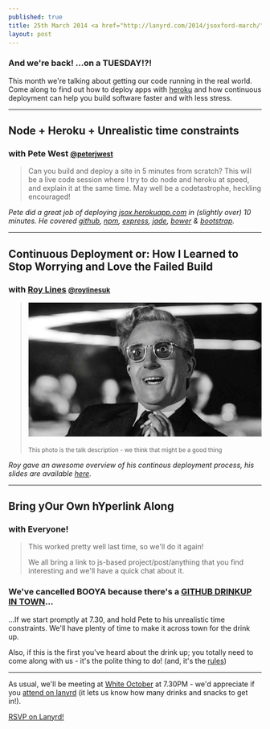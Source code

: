 ```yaml
---
published: true
title: 25th March 2014 <a href="http://lanyrd.com/2014/jsoxford-march/" class="btn btn-large btn-primary pull-right">Attend On Lanyrd</a>
layout: post
---
```


### And we're back! &hellip;on a TUESDAY!?!

<p class="lead">This month we're talking about getting our code running in the real world. Come along to find out how to deploy apps with <a href="http://www.heroku.com/">heroku</a> and how continuous deployment can help you build software faster and with less stress.</p>

---

## Node + Heroku + Unrealistic time constraints
### with Pete West <small><a href="https://twitter.com/intent/user?screen_name=peterjwest">@peterjwest</a></small>

> Can you build and deploy a site in 5 minutes from scratch?
> This will be a live code session where I try to do node and heroku at speed, and explain it at the same time.
> May well be a codetastrophe, heckling encouraged!

_Pete did a great job of deploying [jsox.herokuapp.com](http://jsox.herokuapp.com/) in (slightly over) 10 minutes.  He covered [github](http://github.com), [npm](https://npmjs.org), [express](http://expressjs.com/), [jade](http://jade-lang.com/), [bower](http://bower.io/) &amp; [bootstrap](http://getbootstrap.com/)._

---

## Continuous Deployment or: How I Learned to Stop Worrying and Love the Failed Build
### with [Roy Lines](http://roylines.co.uk) <small><a href="https://twitter.com/intent/user?screen_name=roylinesuk">@roylinesuk</a></small>

> ![Dr Strangelove](/img/cd-strangelove.jpg)
> <caption><small>This photo is the talk description - we think that might be a good thing</small></caption>

_Roy gave an awesome overview of his continous deployment process, his slides are available [here](http://bit.ly/hiltswaltfb)._

---

<div class="cancelled">
  <h2>Bring yOur Own hYperlink Along</h2>
  <h3>with Everyone!</h3>
  <blockquote>
  <p>This worked pretty well last time, so we'll do it again!</p>
  <p>We all bring a link to js-based project/post/anything that you find interesting and we'll have a quick chat about it.</p>
  </blockquote>
</div>

### We've cancelled BOOYA because there's a [GITHUB DRINKUP IN TOWN](https://github.com/blog/1809-github-drinkup-in-oxford-uk)&hellip;

&hellip;If we start promptly at 7.30, and hold Pete to his unrealistic time constraints. We'll have plenty of time to make it across town for the drink up.

Also, if this is the first you've heard about the drink up; you totally need to come along with us - it's the polite thing to do! (and, it's the [rules](/rules.html))

---

As usual, we'll be meeting at [White October](http://www.whiteoctober.co.uk/) at 7.30PM - we'd appreciate if you [attend on lanyrd](http://lanyrd.com/2014/jsoxford-march) (it lets us know how many drinks and snacks to get in!).

<div class="lanyrd-target-participants">
    <a href="http://lanyrd.com/2014/jsoxford-march/attendees/"
        class="lanyrd-participants" data-lanyrd-nocss="">
        RSVP on Lanyrd!
    </a>
</div>
